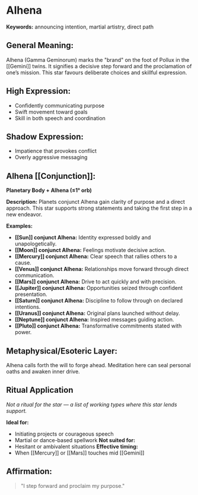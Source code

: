 # Alhena


**Keywords:** announcing intention, martial artistry, direct path

## General Meaning:
Alhena (Gamma Geminorum) marks the "brand" on the foot of
Pollux in the [[Gemini]] twins. It signifies a decisive step
forward and the proclamation of one’s mission. This star
favours deliberate choices and skillful expression.

## High Expression:
- Confidently communicating purpose
- Swift movement toward goals
- Skill in both speech and coordination

## Shadow Expression:
- Impatience that provokes conflict
- Overly aggressive messaging

## Alhena [[Conjunction]]:

**Planetary Body + Alhena (≤1° orb)**

**Description:**
Planets conjunct Alhena gain clarity of purpose and a direct
approach. This star supports strong statements and taking the
first step in a new endeavor.

**Examples:**
- **[[Sun]] conjunct Alhena:** Identity expressed boldly and
  unapologetically.
- **[[Moon]] conjunct Alhena:** Feelings motivate decisive action.
- **[[Mercury]] conjunct Alhena:** Clear speech that rallies others
  to a cause.
- **[[Venus]] conjunct Alhena:** Relationships move forward through
  direct communication.
- **[[Mars]] conjunct Alhena:** Drive to act quickly and with
  precision.
- **[[Jupiter]] conjunct Alhena:** Opportunities seized through
  confident presentation.
- **[[Saturn]] conjunct Alhena:** Discipline to follow through on
  declared intentions.
- **[[Uranus]] conjunct Alhena:** Original plans launched without
  delay.
- **[[Neptune]] conjunct Alhena:** Inspired messages guiding action.
- **[[Pluto]] conjunct Alhena:** Transformative commitments stated
  with power.

## Metaphysical/Esoteric Layer:
Alhena calls forth the will to forge ahead. Meditation here can
seal personal oaths and awaken inner drive.

## Ritual Application
*Not a ritual for the star — a list of working types where this star lends support.*

**Ideal for:**
- Initiating projects or courageous speech
- Martial or dance-based spellwork
**Not suited for:**
- Hesitant or ambivalent situations
**Effective timing:**
- When [[Mercury]] or [[Mars]] touches mid [[Gemini]]

## Affirmation:

> "I step forward and proclaim my purpose."

